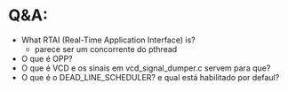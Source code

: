 # Q&A:

- What RTAI (Real-Time Application Interface) is? 
	- parece ser um concorrente do pthread
- O que é OPP?
- O que é VCD e os sinais em vcd_signal_dumper.c servem para que?
- O que é o DEAD_LINE_SCHEDULER? e qual está habilitado por defaul?
